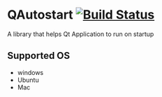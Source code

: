 # QAutostart [![Build Status](https://travis-ci.org/b00f/qautostart.svg?branch=master)](https://travis-ci.org/b00f/qautostart) 

A library that helps Qt Application to run on startup

## Supported OS
* windows
* Ubuntu
* Mac
